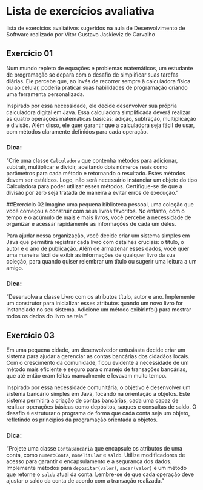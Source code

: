 # Lista de exercícios avaliativa
lista de exercícios avaliativos sugeridos na aula de Desenvolvimento de Software
realizado por Vitor Gustavo Jaskieviz de Carvalho

## Exercício 01
Num mundo repleto de equações e problemas matemáticos, um estudante de programação se depara com o desafio de simplificar suas tarefas diárias. Ele percebe que, ao invés de recorrer sempre à calculadora física ou ao celular, poderia praticar suas habilidades de programação criando uma ferramenta personalizada.

Inspirado por essa necessidade, ele decide desenvolver sua própria calculadora digital em Java. Essa calculadora simplificada deverá realizar as quatro operações matemáticas básicas: adição, subtração, multiplicação e divisão. Além disso, ele quer garantir que a calculadora seja fácil de usar, com métodos claramente definidos para cada operação.



### Dica:

“Crie uma classe `Calculadora` que contenha métodos para adicionar, subtrair, multiplicar e dividir, aceitando dois números reais como parâmetros para cada método e retornando o resultado. Estes métodos devem ser estáticos. Logo, não será necessário instanciar um objeto do tipo Calculadora para poder utilizar esses métodos. Certifique-se de que a divisão por zero seja tratada de maneira a evitar erros de execução.”

##Exercício 02
Imagine uma pequena biblioteca pessoal, uma coleção que você começou a construir com seus livros favoritos. No entanto, com o tempo e o acúmulo de mais e mais livros, você percebe a necessidade de organizar e acessar rapidamente as informações de cada um deles. 



Para ajudar nessa organização, você decide criar um sistema simples em Java que permitirá registrar cada livro com detalhes cruciais: o título, o autor e o ano de publicação. Além de armazenar esses dados, você quer uma maneira fácil de exibir as informações de qualquer livro da sua coleção, para quando quiser relembrar um título ou sugerir uma leitura a um amigo. 



### Dica:

“Desenvolva a classe Livro com os atributos título, autor e ano. Implemente um construtor para inicializar esses atributos quando um novo livro for instanciado no seu sistema. Adicione um método exibirInfo() para mostrar todos os dados do livro na tela.”

## Exercício 03

Em uma pequena cidade, um desenvolvedor entusiasta decide criar um sistema para ajudar a gerenciar as contas bancárias dos cidadãos locais. Com o crescimento da comunidade, ficou evidente a necessidade de um método mais eficiente e seguro para o manejo de transações bancárias, que até então eram feitas manualmente e levavam muito tempo.

Inspirado por essa necessidade comunitária, o objetivo é desenvolver um sistema bancário simples em Java, focando na orientação a objetos. Este sistema permitirá a criação de contas bancárias, cada uma capaz de realizar operações básicas como depósitos, saques e consultas de saldo. O desafio é estruturar o programa de forma que cada conta seja um objeto, refletindo os princípios da programação orientada a objetos.



### Dica:

“Projete uma classe `ContaBancaria` que encapsule os atributos de uma conta, como `numeroConta`, `nomeTitular` e `saldo`. Utilize modificadores de acesso para garantir o encapsulamento e a segurança dos dados. Implemente métodos para `depositar(valor)`, `sacar(valor)` e um método que retorne o `saldo` atual da conta. Lembre-se de que cada operação deve ajustar o saldo da conta de acordo com a transação realizada.”

